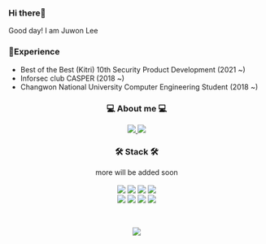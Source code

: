 <h3>Hi there👋</h3>
Good day! I am Juwon Lee

<h3>💫Experience</h3>
<ul>
  <li>Best of the Best (Kitri) 10th Security Product Development (2021 ~)</li>
  <li>Inforsec club CASPER (2018 ~)</li>
  <li>Changwon National University Computer Engineering Student (2018 ~)</li>
</ul>

<h3 align="center"> 💻 About me 💻 </h3>
<p align="center">
  <a href="https://twix.tistory.com">
    <img src="https://img.shields.io/badge/TISTORY-000000?style=flat-square&logo=Tidal&logoColor=white"/>
  </a>
  <a href="https://www.instagram.com/ol_i0_">
    <img src="https://img.shields.io/badge/Instagram-E4405F?style=flat-square&logo=Instagram&logoColor=white"/>
  </a>
</p>

<h3 align="center"> 🛠 Stack 🛠</h3>
<p align="center">
  more will be added soon
  <br><br>
  <img src="https://img.shields.io/badge/Python-3776AB?style=flat-square&logo=Python&logoColor=white"/>
  <img src="https://img.shields.io/badge/Java-007396?style=flat-square&logo=Java&logoColor=white"/>
  <img src="https://img.shields.io/badge/C-A8B9CC?style=flat-square&logo=C&logoColor=white"/>
  <img src="https://img.shields.io/badge/MySQL-4479A1?style=flat-square&logo=MySQL&logoColor=white"/>
  <br>
  <img src="https://img.shields.io/badge/HTML5-E34F26?style=flat-square&logo=HTML5&logoColor=white"/>
  <img src="https://img.shields.io/badge/CSS3-1572B6?style=flat-square&logo=CSS3&logoColor=white"/>
  <img src="https://img.shields.io/badge/JavaScript-F7DF1E?style=flat-square&logo=JavaScript&logoColor=white"/>
  <img src="https://img.shields.io/badge/PHP-777BB4?style=flat-square&logo=PHP&logoColor=white"/>
</p>
<br>
<p align="center">
  <a href="https://solved.ac/fud0427">
    <img src="http://mazassumnida.wtf/api/v2/generate_badge?boj=juju">
  </a>
</p>
<!--
**casperWebmon/casperWebmon** is a ✨ _special_ ✨ repository because its `README.md` (this file) appears on your GitHub profile.

Here are some ideas to get you started:

- 🔭 I’m currently working on ...
- 🌱 I’m currently learning ...
- 👯 I’m looking to collaborate on ...
- 🤔 I’m looking for help with ...
- 💬 Ask me about ...
- 📫 How to reach me: ...
- 😄 Pronouns: ...
- ⚡ Fun fact: ...
-->
